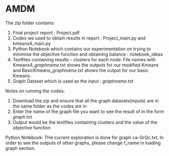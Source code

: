 # AMDM
The zip folder contains:
1. Final project report : Project.pdf
2. Codes we used to obtain results in report : Project_main.py and kmeans4_main.py
3. Python Notebook which contains our experimentation on trying to minimise the objective function and obtaining balance : notebook_ideas
4. Textfiles containing results - clusters for each node: File names with Kmeans4_$graphname$.txt shows the outputs for our modified Kmeans 
and BasicKmeans_$graphname$.txt shows the output for our basic Kmeans.
5. Graph Dataset which is used as the input : $graphname$.txt

Notes on running the codes:
1. Download the zip and ensure that all the graph datasets(inputs) are in the same folder as the codes are in
2. Enter the name of the graph file you want to see the result of in the form $graph$.txt
3. Output would be the textfiles containing clusters and the value of the objective function

Python Notebook:
THe current exploration is done for graph ca-GrQc.txt. In order to see the outputs of other graphs, please change f_name in loading graph section.


